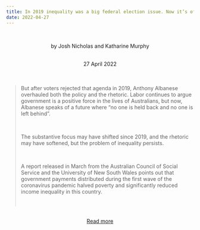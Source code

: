 ```yaml
---
title: In 2019 inequality was a big federal election issue. Now it’s off the radar
date: 2022-04-27
---
```


<br><center>by Josh Nicholas and Katharine Murphy</center><br>

<center>27 April 2022</center><br><br>

<blockquote><p>But after voters rejected that agenda in 2019, Anthony Albanese overhauled both the policy and the rhetoric. Labor continues to argue government is a positive force in the lives of Australians, but now, Albanese speaks of a future where “no one is held back and no one is left behind”.</p><br>

<p>The substantive focus may have shifted since 2019, and the rhetoric may have softened, but the problem of inequality persists.</p><br>

<p>A report released in March from the Australian Council of Social Service and the University of New South Wales points out that government payments distributed during the first wave of the coronavirus pandemic halved poverty and significantly reduced income inequality in this country.</p><br>

</blockquote><br>

<center><a href="https://www.theguardian.com/australia-news/datablog/2022/apr/28/in-2019-inequality-was-a-big-federal-election-issue-now-its-off-the-radar">Read more</a></center>